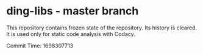 # ding-libs - master branch

This repository contains frozen state of the repository.
Its history is cleared. It is used only for static code
analysis with Codacy.

Commit Time: 1698307713